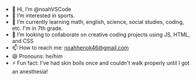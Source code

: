 - 👋 Hi, I’m @noahVSCode
- 👀 I’m interested in sports.
- 🌱 I’m currently learning math, english, science, social studies, coding, etc. I'm in 7th grade.
- 💞️ I’m looking to collaborate on creative coding projects using JS, HTML, and CSS
- 📫 How to reach me: noahhenok46@gmail.com
- 😄 Pronouns: he/him
- ⚡ Fun fact: I've had skin boils once and couldn't walk properly until I got an anesthesia!

<!---
noahVSCode/noahVSCode is a ✨ special ✨ repository because its `README.md` (this file) appears on your GitHub profile.
You can click the Preview link to take a look at your changes.
--->
